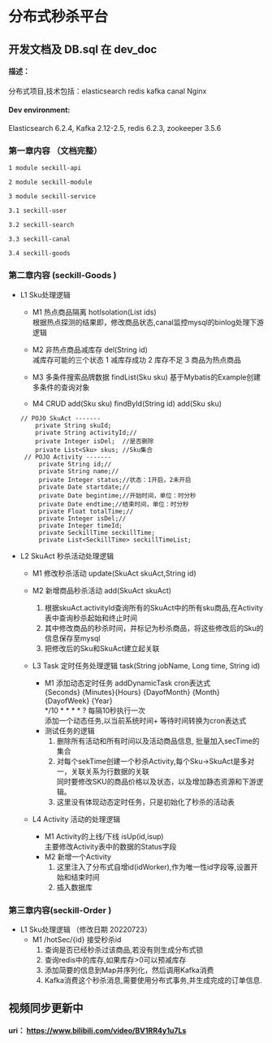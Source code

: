#  分布式秒杀平台
##  开发文档及 DB.sql  在 dev_doc
#### 描述：
分布式项目,技术包括：elasticsearch redis kafka canal Nginx  
 
#### Dev environment: 
Elasticsearch 6.2.4, Kafka 2.12-2.5, redis 6.2.3, zookeeper 3.5.6
### 第一章内容  （文档完整）
    1 module seckill-api
   
    2 module seckill-module
  
    3 module seckill-service
    
    3.1 seckill-user  
   
    3.2 seckill-search
   
    3.3 seckill-canal
   
    3.4 seckill-goods
### 第二章内容 (seckill-Goods ) 
   
+ L1 Sku处理逻辑  
    + M1 热点商品隔离 hotIsolation(List<String> ids)  
        根据热点探测的结果即，修改商品状态,canal监控mysql的binlog处理下游逻辑  
      
    + M2 非热点商品减库存 del(String id)  
        减库存可能的三个状态 1 减库存成功 2 库存不足 3 商品为热点商品  
      
    + M3 多条件搜索品牌数据 findList(Sku sku)
        基于Mybatis的Example创建多条件的查询对象
    + M4 CRUD add(Sku sku)  findById(String id) add(Sku sku)  
     ``` 
     // POJO SkuAct -------
         private String skuId;
         private String activityId;//
         private Integer isDel;  //是否删除
         private List<Sku> skus; //Sku集合
      // POJO Activity -------
          private String id;//
          private String name;//
          private Integer status;//状态：1开启，2未开启
          private Date startdate;//
          private Date begintime;//开始时间，单位：时分秒
          private Date endtime;//结束时间，单位：时分秒
          private Float totalTime;//
          private Integer isDel;// 
          private Integer timeId;
          private SeckillTime seckillTime;
          private List<SeckillTime> seckillTimeList;
     ``` 
+ L2 SkuAct 秒杀活动处理逻辑
    + M1  修改秒杀活动 update(SkuAct skuAct,String id)
        
    + M2  新增商品秒杀活动 add(SkuAct skuAct)
       1. 根据skuAct.activityId查询所有的SkuAct中的所有sku商品,在Activity表中查询秒杀起始和终止时间  
       2. 其中修改商品的秒杀时间，并标记为秒杀商品，将这些修改后的Sku的信息保存至mysql
       3. 把修改后的Sku和SkuAct建立起关联
    + L3 Task 定时任务处理逻辑 task(String jobName, Long time, String id)
        + M1 添加动态定时任务 addDynamicTask cron表达式  
        {Seconds} {Minutes}{Hours} {DayofMonth} {Month} {DayofWeek} {Year}  
        */10 * * * * ? 每隔10秒执行一次  
        添加一个动态任务,以当前系统时间+ 等待时间转换为cron表达式  
        + 测试任务的逻辑
           1. 删除所有活动和所有时间以及活动商品信息, 批量加入secTime的集合
           2. 对每个sekTime创建一个秒杀Activity,每个Sku->SkuAct是多对一，关联关系为行数据的关联  
            同时要修改SKU的商品价格以及状态，以及增加静态资源和下游逻辑。
           3. 这里没有体现动态定时任务，只是初始化了秒杀的活动表
    + L4 Activity 活动的处理逻辑
        + M1 Activity的上线/下线 isUp(id,isup)  
        主要修改Activity表中的数据的Status字段 
        + M2 新增一个Activity 
            1. 这里注入了分布式自增id(idWorker),作为唯一性id字段等,设置开始和结束时间  
            2. 插入数据库
### 第三章内容(seckill-Order )  
+ L1 Sku处理逻辑   （修改日期 20220723）
    + M1 /hotSec/{id} 接受秒杀id
        1. 查询是否已经秒杀过该商品,若没有则生成分布式锁
        2. 查询redis中的库存,如果库存>0可以预减库存
        3. 添加简要的信息到Map并序列化，然后调用Kafka消费
        4. Kafka消费这个秒杀消息,需要使用分布式事务,并生成完成的订单信息.
  
     
##  视频同步更新中 
#### uri： https://www.bilibili.com/video/BV1RR4y1u7Ls